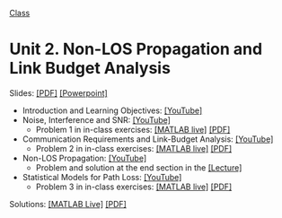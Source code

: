 [Class](../readme.md) 

# Unit 2.  Non-LOS Propagation and Link Budget Analysis

Slides:  [[PDF]](../lectures/Unit02_Propagation.pdf) [[Powerpoint]](../lectures/Unit02_Propagation.pdf) 

* Introduction and Learning Objectives: [[YouTube]](https://youtu.be/aV4j4gy384o)
* Noise, Interference and SNR:  [[YouTube]](https://youtu.be/7olr25XjZK4)
    * Problem 1 in in-class exercises: [[MATLAB live]](./propagation_inclass.mlx)  [[PDF]](./propagation_inclass.pdf) 
* Communication Requirements and Link-Budget Analysis:  [[YouTube]](https://youtu.be/EbvB83iUeBE)
    * Problem 2 in in-class exercises: [[MATLAB live]](./propagation_inclass.mlx)  [[PDF]](./propagation_inclass.pdf) 
* Non-LOS Propagation:  [[YouTube]](https://youtu.be/laFaOXLgzMk)
    * Problem and solution at the end section in the [[Lecture]](../lectures/Unit02_Propagation.pdf)
* Statistical Models for Path Loss:  [[YouTube]](https://youtu.be/iG0uOfMhv-A)
    * Problem 3 in in-class exercises: [[MATLAB live]](./propagation_inclass.mlx)  [[PDF]](./propagation_inclass.pdf) 

Solutions:  [[MATLAB Live]](./propagation_inclass_soln.mlx)  [[PDF]](./propagation_inclass_soln.pdf)  

